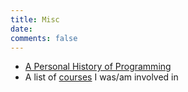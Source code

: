 ```yaml
---
title: Misc
date:
comments: false
---
```


* [A Personal History of Programming](/misc/programming.html)
* A list of [courses](/misc/courses.html) I was/am involved in

